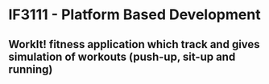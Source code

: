 # IF3111 - Platform Based Development
## WorkIt! fitness application which track and gives simulation of workouts (push-up, sit-up and running)